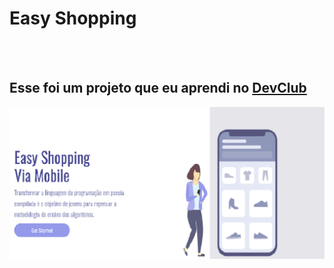 <h1> Easy Shopping </h1>
<br>
<br>
<h2>Esse foi um projeto que eu aprendi no <a href="https://rodolfomori.com.br/devclub"> DevClub </a></h2>

<img src="https://github.com/FagnerLincoln/Criando-um-README.md-dos-projetos/blob/main/assets/easyDesktop.png?raw=true" />

